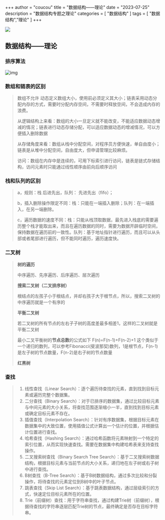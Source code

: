 +++
author = "coucou"
title = "数据结构——理论"
date = "2023-07-25"
description = "数据结构专题之理论"
categories = [
    "数据结构"
]
tags = [
    "数据结构","理论"
]
+++

![](1.png)

## 数据结构——理论

### 排序算法

![img](2.png)

### 数组和链表的区别

> 数组不允许 动态定义数组大小，使用前必须定义其大小；链表采用动态分配内存的方式，需要时分配内存空间，不需要时释放空间，不会造成内存的浪费。
>
> 从逻辑结构上来看：数组的大小一旦定义就不能改变，不能适应数据动态增减的情况；链表进行动态存储分配，可以适应数据动态的增减情况，可以方便插入删除数据
>
> 从存储角度来看：数组从栈中分配空间，对程序员方便快速，单自由度小；链表是从堆中分配空间，自由度大，但申请管理比较麻烦。
>
> 访问：数组在内存中是连续的，可用下标索引进行访问，链表是链式存储结构，访问元素时只能通过线性顺序由前向后顺序访问

### 栈和队列的区别

> a，规则：栈  后进先出，队列：  先进先出（fifo）；
>
> b，插入删除操作限定不同：栈：只能在一端插入删除；队列：在一端插入，在另一端删除。
>
> c，遍历数据的速度不同：栈：只能从栈顶取数据，最先进入栈底的需要遍历整个栈才能取出来，而且在遍历数据的同时，需要为数据开辟临时空间，保持数据在遍历前的一致性。队列：基于地址指针进行遍历，而且可以从头部或者尾部进行遍历，但不能同时遍历，遍历速度快。

### 二叉树

> **树的遍历**
>
> 中序遍历、先序遍历、后序遍历、层次遍历
>
> **搜索二叉树（二叉排序树）**
>
> 根结点的左孩子小于根结点，并却右孩子大于根节点，所以，搜索二叉树的中序遍历就是一个有序的
>
> **平衡二叉树**
>
> 若二叉树的所有节点的左右子子树的高度差最多相差1，这样的二叉树就是平衡二叉树
>
> 最小二叉平衡树的**节点总数**的公式如下 F(n)=F(n-1)+F(n-2)+1 这个类似于一个递归的数列，可以参考Fibonacci(斐波那契)数列，1是根节点，F(n-1)是左子树的节点数量，F(n-2)是右子树的节点数量
>
> **红黑树**

### 查找

> 1. 线性查找（Linear Search）：逐个遍历待查找的元素，直到找到目标元素或遍历完整个数据集。
> 2. 二分查找（Binary Search）：对于已排序的数据集，通过比较目标元素与中间元素的大小关系，将查找范围逐渐缩小一半，直到找到目标元素或确定目标元素不存在。
> 3. 插值查找（Interpolation Search）：针对有序数据集，根据目标元素在数据集中的大致位置，使用插值公式计算出一个估计的位置，并根据估计位置进行查找。
> 4. 哈希查找（Hashing Search）：通过哈希函数将元素映射到一个特定的索引位置，从而实现快速查找。需要在数据集中构建哈希表来支持查找操作。
> 5. 二叉搜索树查找（Binary Search Tree Search）：基于二叉搜索树数据结构，根据目标元素与当前节点的大小关系，递归地在左子树或右子树中进行查找。
> 6. B树查找（B-Tree Search）：基于B树数据结构，通过多次比较和分裂操作，将待查找的元素定位到B树中的叶子节点。
> 7. 跳表查找（Skip List Search）：基于跳表数据结构，通过层级索引的方式，快速定位目标元素所在的位置。
> 8. Trie（前缀树）查找：用于字符串查找，通过构建Trie树（前缀树），根据待查找的字符串逐层匹配Trie树的节点，最终确定是否存在目标字符串。
